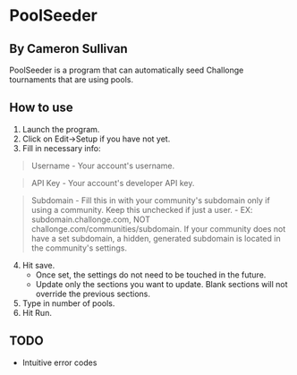 # PoolSeeder
## By Cameron Sullivan

PoolSeeder is a program that can automatically seed Challonge tournaments that are using pools.

## How to use

1) Launch the program.
2) Click on Edit->Setup if you have not yet.
3) Fill in necessary info:

> Username - Your account's username.

> API Key - Your account's developer API key.

> Subdomain - Fill this in with your community's subdomain only if using a community. Keep this unchecked if just a user.
	- EX: subdomain.challonge.com, NOT challonge.com/communities/subdomain.
	If your community does not have a set subdomain, a hidden,
	generated subdomain is located in the community's settings.

4) Hit save.
	- Once set, the settings do not need to be touched in the future.
	- Update only the sections you want to update. Blank sections will
	not override the previous sections.
5) Type in number of pools.
6) Hit Run.

## TODO
- Intuitive error codes
